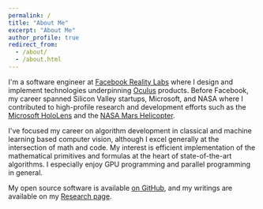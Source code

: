 ```yaml
---
permalink: /
title: "About Me"
excerpt: "About Me"
author_profile: true
redirect_from: 
  - /about/
  - /about.html
---
```


I'm a software engineer at [Facebook Reality Labs](https://tech.fb.com/ar-vr/) where I design and implement technologies underpinning [Oculus](https://www.oculus.com) products. Before Facebook, my career spanned Silicon Valley startups, Microsoft, and NASA where I contributed to high-profile research and development efforts such as the [Microsoft HoloLens](https://www.microsoft.com/en-us/hololens) and the [NASA Mars Helicopter](https://mars.nasa.gov/technology/helicopter/).

I've focused my career on algorithm development in classical and machine learning based computer vision, although I excel generally at the intersection of math and code. My interest is efficient implementation of the mathematical primitives and formulas at the heart of state-of-the-art algorithms. I especially enjoy GPU programming and parallel programming in general. 

My open source software is available [on GitHub](https://github.com/alexhagiopol), and my writings are available on my [Research page](https://alexhagiopol.github.io/research/).
